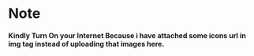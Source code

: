 # Note

#### Kindly Turn On your Internet Because i have attached some icons url in img tag instead of uploading that images here.
